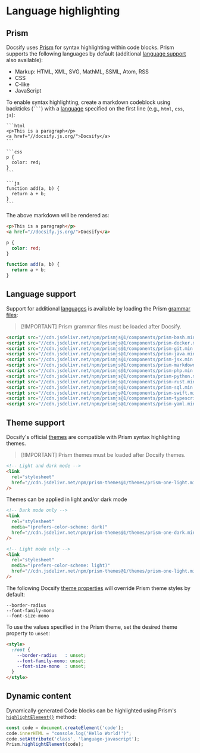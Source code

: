 # Language highlighting

## Prism

Docsify uses [Prism](https://prismjs.com) for syntax highlighting within code blocks. Prism supports the following languages by default (additional [language support](#language-support) also available):

- Markup: HTML, XML, SVG, MathML, SSML, Atom, RSS
- CSS
- C-like
- JavaScript

To enable syntax highlighting, create a markdown codeblock using backticks (` ``` `) with a [language](https://prismjs.com/#supported-languages) specified on the first line (e.g., `html`, `css`, `js`):

````text
```html
<p>This is a paragraph</p>
<a href="//docsify.js.org/">Docsify</a>
```
````

````text
```css
p {
  color: red;
}
```
````

````text
```js
function add(a, b) {
  return a + b;
}
```
````

The above markdown will be rendered as:

```html
<p>This is a paragraph</p>
<a href="//docsify.js.org/">Docsify</a>
```

```css
p {
  color: red;
}
```

```js
function add(a, b) {
  return a + b;
}
```

## Language support

Support for additional [languages](https://prismjs.com/#supported-languages) is available by loading the Prism [grammar files](https://cdn.jsdelivr.net/npm/prismjs@1/components/):

> [!IMPORTANT] Prism grammar files must be loaded after Docsify.

```html
<script src="//cdn.jsdelivr.net/npm/prismjs@1/components/prism-bash.min.js"></script>
<script src="//cdn.jsdelivr.net/npm/prismjs@1/components/prism-docker.min.js"></script>
<script src="//cdn.jsdelivr.net/npm/prismjs@1/components/prism-git.min.js"></script>
<script src="//cdn.jsdelivr.net/npm/prismjs@1/components/prism-java.min.js"></script>
<script src="//cdn.jsdelivr.net/npm/prismjs@1/components/prism-jsx.min.js"></script>
<script src="//cdn.jsdelivr.net/npm/prismjs@1/components/prism-markdown.min.js"></script>
<script src="//cdn.jsdelivr.net/npm/prismjs@1/components/prism-php.min.js"></script>
<script src="//cdn.jsdelivr.net/npm/prismjs@1/components/prism-python.min.js"></script>
<script src="//cdn.jsdelivr.net/npm/prismjs@1/components/prism-rust.min.js"></script>
<script src="//cdn.jsdelivr.net/npm/prismjs@1/components/prism-sql.min.js"></script>
<script src="//cdn.jsdelivr.net/npm/prismjs@1/components/prism-swift.min.js"></script>
<script src="//cdn.jsdelivr.net/npm/prismjs@1/components/prism-typescript.min.js"></script>
<script src="//cdn.jsdelivr.net/npm/prismjs@1/components/prism-yaml.min.js"></script>
```

## Theme support

Docsify's official [themes](themes) are compatible with Prism syntax highlighting themes.

> [!IMPORTANT] Prism themes must be loaded after Docsify themes.

```html
<!-- Light and dark mode -->
<link
  rel="stylesheet"
  href="//cdn.jsdelivr.net/npm/prism-themes@1/themes/prism-one-light.min.css"
/>
```

Themes can be applied in light and/or dark mode

```html
<!-- Dark mode only -->
<link
  rel="stylesheet"
  media="(prefers-color-scheme: dark)"
  href="//cdn.jsdelivr.net/npm/prism-themes@1/themes/prism-one-dark.min.css"
/>

<!-- Light mode only -->
<link
  rel="stylesheet"
  media="(prefers-color-scheme: light)"
  href="//cdn.jsdelivr.net/npm/prism-themes@1/themes/prism-one-light.min.css"
/>
```

The following Docsify [theme properties](themes#theme-properties) will override Prism theme styles by default:

```text
--border-radius
--font-family-mono
--font-size-mono
```

To use the values specified in the Prism theme, set the desired theme property to `unset`:

<!-- prettier-ignore -->
```html
<style>
  :root {
    --border-radius   : unset;
    --font-family-mono: unset;
    --font-size-mono  : unset;
  }
</style>
```

## Dynamic content

Dynamically generated Code blocks can be highlighted using Prism's [`highlightElement()`](https://prismjs.com/docs/Prism.html#.highlightElement) method:

```js
const code = document.createElement('code');
code.innerHTML = "console.log('Hello World!')";
code.setAttribute('class', 'language-javascript');
Prism.highlightElement(code);
```
